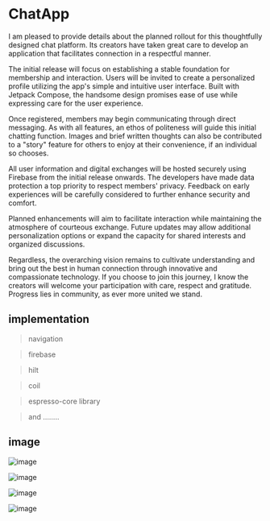 # ChatApp
I am pleased to provide details about the planned rollout for this thoughtfully designed chat platform. Its creators have taken great care to develop an application that facilitates connection in a respectful manner.

The initial release will focus on establishing a stable foundation for membership and interaction. Users will be invited to create a personalized profile utilizing the app's simple and intuitive user interface. Built with Jetpack Compose, the handsome design promises ease of use while expressing care for the user experience.

Once registered, members may begin communicating through direct messaging. As with all features, an ethos of politeness will guide this initial chatting function. Images and brief written thoughts can also be contributed to a "story" feature for others to enjoy at their convenience, if an individual so chooses.

All user information and digital exchanges will be hosted securely using Firebase from the initial release onwards. The developers have made data protection a top priority to respect members' privacy. Feedback on early experiences will be carefully considered to further enhance security and comfort.

Planned enhancements will aim to facilitate interaction while maintaining the atmosphere of courteous exchange. Future updates may allow additional personalization options or expand the capacity for shared interests and organized discussions.

Regardless, the overarching vision remains to cultivate understanding and bring out the best in human connection through innovative and compassionate technology. If you choose to join this journey, I know the creators will welcome your participation with care, respect and gratitude. Progress lies in community, as ever more united we stand.
## implementation
> navigation

> firebase

> hilt

> coil

> espresso-core library

> and ........


## image

![image](https://github.com/sina02/ChatApp/assets/99386795/9852ca17-8bd2-4648-8b4a-f18995ce5716)

![image](https://github.com/sina02/ChatApp/assets/99386795/dcc8f46b-5ac1-4c15-abbd-7428c7033f07)

![image](https://github.com/sina02/ChatApp/assets/99386795/d637ac62-0e32-4ee3-9071-e31f810e17b9)

![image](https://github.com/sina02/ChatApp/assets/99386795/2b9eb14e-6071-4831-98dd-6652deb4b631)
